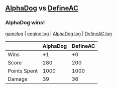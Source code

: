 ## [AlphaDog](<../../AlphaDog/README.md>) vs [DefineAC](<../../DefineAC/README.md>)
### AlphaDog wins!

[gamelog](<gamelog.json>) | [engine log](<engine>) | [AlphaDog log](<AlphaDog>) | [DefineAC log](<DefineAC>)

|              | AlphaDog | DefineAC |
| ------------ | -------- | -------- |
| Wins         |       +1 |       +0 |
| Score        |      280 |      200 |
| Points Spent |     1000 |     1000 |
| Damage       |       39 |       36 |
